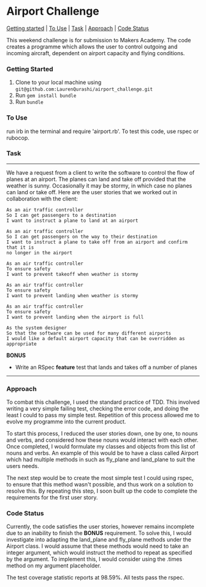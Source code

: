 # Airport Challenge

[Getting started](#getting-started) | [To Use](#To-Use) | [Task](#Task) | [Approach](#Approach) |
[Code Status](#Code-Status)

This weekend challenge is for submission to Makers Academy. The code creates a
programme which allows the user to control outgoing and incoming aircraft,
dependent on airport capacity and flying conditions.

### Getting Started
1. Clone to your local machine using
  `git@github.com:LaurenQurashi/airport_challenge.git`
2. Run `gem install bundle`
3. Run `bundle`

### To Use
run irb in the terminal and require 'airport.rb'. To test this code, use rspec
or rubocop.

### Task
-----
We have a request from a client to write the software to control the flow of
planes at an airport. The planes can land and take off provided that the weather
is sunny. Occasionally it may be stormy, in which case no planes can land or
take off.  Here are the user stories that we worked out in collaboration with
the client:

```
As an air traffic controller
So I can get passengers to a destination
I want to instruct a plane to land at an airport

As an air traffic controller
So I can get passengers on the way to their destination
I want to instruct a plane to take off from an airport and confirm that it is
no longer in the airport

As an air traffic controller
To ensure safety
I want to prevent takeoff when weather is stormy

As an air traffic controller
To ensure safety
I want to prevent landing when weather is stormy

As an air traffic controller
To ensure safety
I want to prevent landing when the airport is full

As the system designer
So that the software can be used for many different airports
I would like a default airport capacity that can be overridden as appropriate
```

**BONUS**

* Write an RSpec **feature** test that lands and takes off a number of planes

------

### Approach

To combat this challenge, I used the standard practice of TDD. This involved
writing a very simple failing test, checking the error code, and doing the least
I could to pass my simple test. Repetition of this process allowed me to evolve
my programme into the current product.

To start this process, I reduced the user stories down, one by one, to nouns
and verbs, and considered how these nouns would interact with each other. Once
completed, I would formulate my classes and objects from this list of nouns and
verbs. An example of this would be to have a class called Airport which had
multiple methods in such as fly_plane and land_plane to suit the users needs.

The next step would be to create the most simple test I could using rspec, to
ensure that this method wasn't possible, and thus work on a solution to resolve
this. By repeating this step, I soon built up the code to complete the
requirements for the first user story.

### Code Status

Currently, the code satisfies the user stories, however remains incomplete due
to an inability to finish the **BONUS** requirement. To solve this, I would
investigate into adapting the land_plane and fly_plane methods under the Airport
class. I would assume that these methods would need to take an integer argument,
which would instruct the method to repeat as specified by the argument. To
implement this, I would consider using the .times method on my argument
placeholder.

The test coverage statistic reports at 98.59%. All tests pass the rspec.
